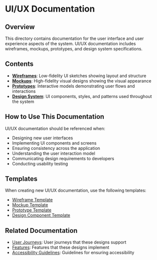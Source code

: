 # UI/UX Documentation

## Overview

This directory contains documentation for the user interface and user experience aspects of the system. UI/UX documentation includes wireframes, mockups, prototypes, and design system specifications.

## Contents

- **[Wireframes](./wireframes/)**: Low-fidelity UI sketches showing layout and structure
- **[Mockups](./mockups/)**: High-fidelity visual designs showing the visual appearance
- **[Prototypes](./prototypes/)**: Interactive models demonstrating user flows and interactions
- **[Design System](./design_system/)**: UI components, styles, and patterns used throughout the system

## How to Use This Documentation

UI/UX documentation should be referenced when:

- Designing new user interfaces
- Implementing UI components and screens
- Ensuring consistency across the application
- Understanding the user interaction model
- Communicating design requirements to developers
- Conducting usability testing

## Templates

When creating new UI/UX documentation, use the following templates:

- [Wireframe Template](./wireframes/template.md)
- [Mockup Template](./mockups/template.md)
- [Prototype Template](./prototypes/template.md)
- [Design Component Template](./design_system/template.md)

## Related Documentation

- [User Journeys](../user_journeys/): User journeys that these designs support
- [Features](../features/): Features that these designs implement
- [Accessibility Guidelines](./design_system/accessibility.md): Guidelines for ensuring accessibility 